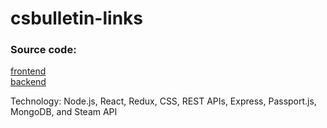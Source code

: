 # csbulletin-links
### Source code:
[frontend](https://github.com/RamenMode/csbulletin)  
[backend](https://github.com/RamenMode/csbulletin-api)

Technology: Node.js, React, Redux, CSS, REST APIs, Express, Passport.js, MongoDB, and Steam API
